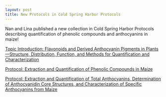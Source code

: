 ```yaml
---
layout: post
title: New Protocols in Cold Spring Harbor Protocols
---
```

Nan and Lina published a new collection in Cold Spring Harbor Protocols describing quantification of phenolic compounds and anthocyanins in maize!

[Topic Introduction: Flavonoids and Derived Anthocyanin Pigments in Plants—Structure, Distribution, Function, and Methods for Quantification and Characterization](https://urldefense.com/v3/__http://cshprotocols.cshlp.org/cgi/reprint/pdb.top108516v1.pdf?ijkey=R8eQKJAxHVy95ux&keytype=finite__;!!HXCxUKc!y4oORw11EYIwmd_3jvqOEhWIMZ6nEMz0ioeIbGbC41hfirq0J7uB2Iotvwd-jUqyJkPnoePgkduaOyJ2aoJNuapM-4HX0zMaZx6-$)

[Protocol: Extraction and Quantification of Phenolic Compounds in Maize](https://urldefense.com/v3/__http://cshprotocols.cshlp.org/cgi/reprint/pdb.prot108576v1.pdf?ijkey=2Bpc1qzztYYAz7B&keytype=finite__;!!HXCxUKc!w3isStmwLrvvZzNWVNXzW9hWVfHebhRHVgSsxXWTy_vpmmEL_z2qBkh5qjn1q419qTieIhliofcMh-SD5oF0F2nDjpSS_pZl8YkJ$)

[Protocol: Extraction and Quantification of Total Anthocyanins, Determination of Anthocyanidin Core Structures, and Characterization of Specific Anthocyanins from Maize](https://urldefense.com/v3/__http://cshprotocols.cshlp.org/cgi/reprint/pdb.prot108577v1.pdf?ijkey=042xZZhMcH8fbFq&keytype=finite__;!!HXCxUKc!w9aP6cGpCqxaPvSC_YPtmyf0kuiJl4YTCPUfjdemvAlhXDvLS1YISR28v1_J3JSSGsuLXdpP8d1tfFhogyX3p2Kv5ale2y3h-d8h$)
